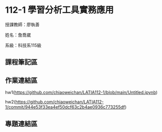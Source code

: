 # 112-1 學習分析工具實務應用
授課教師：廖執善

姓名：詹喬崴

系級：科技系115級

## 課程筆記區
## 作業連結區
hw1(https://github.com/chiaoweichan/LATIA112-1/blob/main/Untitled.ipynb)


hw2(https://github.com/chiaoweichan/LATIA112-1/commit/944e53f33ea4ef50dcf63c2b4ae0936c773255df)
## 專題連結區

